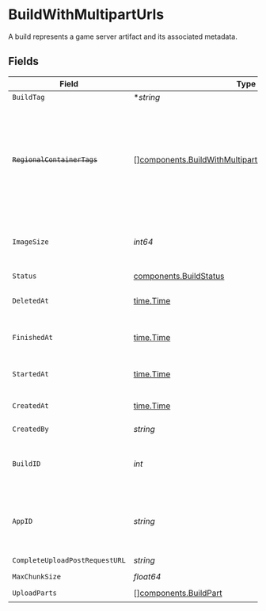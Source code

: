 # BuildWithMultipartUrls

A build represents a game server artifact and its associated metadata.


## Fields

| Field                                                                                                                              | Type                                                                                                                               | Required                                                                                                                           | Description                                                                                                                        | Example                                                                                                                            |
| ---------------------------------------------------------------------------------------------------------------------------------- | ---------------------------------------------------------------------------------------------------------------------------------- | ---------------------------------------------------------------------------------------------------------------------------------- | ---------------------------------------------------------------------------------------------------------------------------------- | ---------------------------------------------------------------------------------------------------------------------------------- |
| `BuildTag`                                                                                                                         | **string*                                                                                                                          | :heavy_minus_sign:                                                                                                                 | N/A                                                                                                                                | 0.1.14-14c793                                                                                                                      |
| ~~`RegionalContainerTags`~~                                                                                                        | [][components.BuildWithMultipartUrlsRegionalContainerTags](../../models/components/buildwithmultiparturlsregionalcontainertags.md) | :heavy_check_mark:                                                                                                                 | : warning: ** DEPRECATED **: This will be removed in a future release, please migrate away from it as soon as possible.            |                                                                                                                                    |
| `ImageSize`                                                                                                                        | *int64*                                                                                                                            | :heavy_check_mark:                                                                                                                 | The size (in bytes) of the Docker image built by Hathora.                                                                          |                                                                                                                                    |
| `Status`                                                                                                                           | [components.BuildStatus](../../models/components/buildstatus.md)                                                                   | :heavy_check_mark:                                                                                                                 | N/A                                                                                                                                |                                                                                                                                    |
| `DeletedAt`                                                                                                                        | [time.Time](https://pkg.go.dev/time#Time)                                                                                          | :heavy_check_mark:                                                                                                                 | When the build was deleted.                                                                                                        |                                                                                                                                    |
| `FinishedAt`                                                                                                                       | [time.Time](https://pkg.go.dev/time#Time)                                                                                          | :heavy_check_mark:                                                                                                                 | When [`RunBuild()`](https://hathora.dev/api#tag/BuildV2/operation/RunBuild) finished executing.                                    |                                                                                                                                    |
| `StartedAt`                                                                                                                        | [time.Time](https://pkg.go.dev/time#Time)                                                                                          | :heavy_check_mark:                                                                                                                 | When [`RunBuild()`](https://hathora.dev/api#tag/BuildV2/operation/RunBuild) is called.                                             |                                                                                                                                    |
| `CreatedAt`                                                                                                                        | [time.Time](https://pkg.go.dev/time#Time)                                                                                          | :heavy_check_mark:                                                                                                                 | When [`CreateBuild()`](https://hathora.dev/api#tag/BuildV2/operation/CreateBuild) is called.                                       |                                                                                                                                    |
| `CreatedBy`                                                                                                                        | *string*                                                                                                                           | :heavy_check_mark:                                                                                                                 | N/A                                                                                                                                | noreply@hathora.dev                                                                                                                |
| `BuildID`                                                                                                                          | *int*                                                                                                                              | :heavy_check_mark:                                                                                                                 | System generated id for a build. Increments by 1.                                                                                  | 1                                                                                                                                  |
| `AppID`                                                                                                                            | *string*                                                                                                                           | :heavy_check_mark:                                                                                                                 | System generated unique identifier for an application.                                                                             | app-af469a92-5b45-4565-b3c4-b79878de67d2                                                                                           |
| `CompleteUploadPostRequestURL`                                                                                                     | *string*                                                                                                                           | :heavy_check_mark:                                                                                                                 | N/A                                                                                                                                |                                                                                                                                    |
| `MaxChunkSize`                                                                                                                     | *float64*                                                                                                                          | :heavy_check_mark:                                                                                                                 | N/A                                                                                                                                |                                                                                                                                    |
| `UploadParts`                                                                                                                      | [][components.BuildPart](../../models/components/buildpart.md)                                                                     | :heavy_check_mark:                                                                                                                 | N/A                                                                                                                                |                                                                                                                                    |